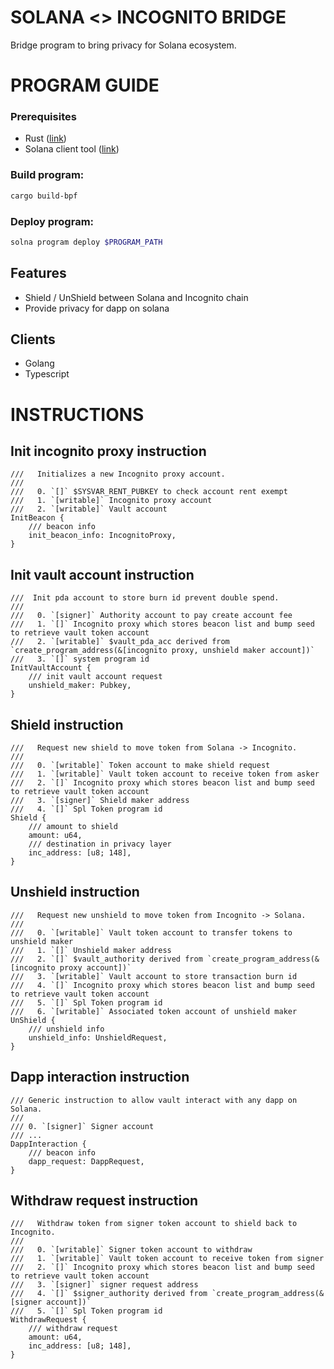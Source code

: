 # SOLANA <> INCOGNITO BRIDGE
Bridge program to bring privacy for Solana ecosystem.

# PROGRAM GUIDE

### Prerequisites
- Rust ([link](https://doc.rust-lang.org/cargo/getting-started/installation.html))
- Solana client tool ([link](https://docs.solana.com/cli/install-solana-cli-tools)) 

### Build program:

```sh
cargo build-bpf 
```

### Deploy program:

```sh
solna program deploy $PROGRAM_PATH
```

## Features

- Shield / UnShield between Solana and Incognito chain
- Provide privacy for dapp on solana

## Clients

- Golang 
- Typescript

# INSTRUCTIONS

## Init incognito proxy instruction

    ///   Initializes a new Incognito proxy account.
    ///
    ///   0. `[]` $SYSVAR_RENT_PUBKEY to check account rent exempt
    ///   1. `[writable]` Incognito proxy account
    ///   2. `[writable]` Vault account
    InitBeacon {
        /// beacon info
        init_beacon_info: IncognitoProxy,
    }

## Init vault account instruction

    ///  Init pda account to store burn id prevent double spend.
    ///
    ///   0. `[signer]` Authority account to pay create account fee
    ///   1. `[]` Incognito proxy which stores beacon list and bump seed to retrieve vault token account
    ///   2. `[writable]` $vault_pda_acc derived from `create_program_address(&[incognito proxy, unshield maker account])`
    ///   3. `[]` system program id
    InitVaultAccount {
        /// init vault account request
        unshield_maker: Pubkey,
    }

## Shield instruction

    ///   Request new shield to move token from Solana -> Incognito.
    ///
    ///   0. `[writable]` Token account to make shield request
    ///   1. `[writable]` Vault token account to receive token from asker
    ///   2. `[]` Incognito proxy which stores beacon list and bump seed to retrieve vault token account
    ///   3. `[signer]` Shield maker address
    ///   4. `[]` Spl Token program id
    Shield {
        /// amount to shield
        amount: u64,
        /// destination in privacy layer
        inc_address: [u8; 148],
    }

## Unshield instruction

    ///   Request new unshield to move token from Incognito -> Solana.
    ///
    ///   0. `[writable]` Vault token account to transfer tokens to unshield maker
    ///   1. `[]` Unshield maker address
    ///   2. `[]` $vault_authority derived from `create_program_address(&[incognito proxy account])`
    ///   3. `[writable]` Vault account to store transaction burn id
    ///   4. `[]` Incognito proxy which stores beacon list and bump seed to retrieve vault token account
    ///   5. `[]` Spl Token program id
    ///   6. `[writable]` Associated token account of unshield maker
    UnShield {
        /// unshield info
        unshield_info: UnshieldRequest,
    }

## Dapp interaction instruction

    /// Generic instruction to allow vault interact with any dapp on Solana.
    ///
    /// 0. `[signer]` Signer account
    /// ...
    DappInteraction {
        /// beacon info
        dapp_request: DappRequest,
    }

## Withdraw request instruction

    ///   Withdraw token from signer token account to shield back to Incognito.
    ///
    ///   0. `[writable]` Signer token account to withdraw
    ///   1. `[writable]` Vault token account to receive token from signer
    ///   2. `[]` Incognito proxy which stores beacon list and bump seed to retrieve vault token account
    ///   3. `[signer]` signer request address
    ///   4. `[]` $signer_authority derived from `create_program_address(&[signer account])`
    ///   5. `[]` Spl Token program id
    WithdrawRequest {
        /// withdraw request
        amount: u64,
        inc_address: [u8; 148],
    }
